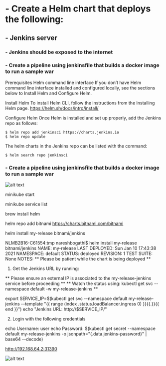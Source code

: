 # - Create a Helm chart that deploys the following:
## - Jenkins server
###  	- Jenkins should be exposed to the internet
###   	- Create a pipeline using jenkinsfile that builds a docker image to run a sample war 


Prerequisites
Helm command line interface
If you don’t have Helm command line interface installed and configured locally, see the sections below to Install Helm and Configure Helm.

Install Helm
To install Helm CLI, follow the instructions from the Installing Helm page.
https://helm.sh/docs/intro/install/

Configure Helm
Once Helm is installed and set up properly, add the Jenkins repo as follows:
```
$ helm repo add jenkinsci https://charts.jenkins.io
$ helm repo update
```
The helm charts in the Jenkins repo can be listed with the command:
```
$ helm search repo jenkinsci
```

### - Create a pipeline using jenkinsfile that builds a docker image to run a sample war 

![alt text](.img/img.png)


minikube start

minikube service list

brew install helm

helm repo add bitnami https://charts.bitnami.com/bitnami

helm install my-release bitnami/jenkins

NLMB2B16-C61554:tmp nareshbogathi$ helm install my-release bitnami/jenkins
NAME: my-release
LAST DEPLOYED: Sun Jan 10 17:43:38 2021
NAMESPACE: default
STATUS: deployed
REVISION: 1
TEST SUITE: None
NOTES:
** Please be patient while the chart is being deployed **

1. Get the Jenkins URL by running:

** Please ensure an external IP is associated to the my-release-jenkins service before proceeding **
** Watch the status using: kubectl get svc --namespace default -w my-release-jenkins **

  export SERVICE_IP=$(kubectl get svc --namespace default my-release-jenkins --template "{{ range (index .status.loadBalancer.ingress 0) }}{{.}}{{ end }}")
  echo "Jenkins URL: http://$SERVICE_IP/"

2. Login with the following credentials

  echo Username: user
  echo Password: $(kubectl get secret --namespace default my-release-jenkins -o jsonpath="{.data.jenkins-password}" | base64 --decode)


http://192.168.64.2:31390

  ![alt text](.img/img1.png)

  